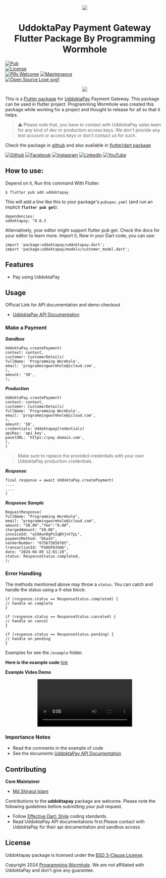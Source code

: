 


<p align="center" >  
<img src="https://uddoktapay.com/assets/images/logo.png">  
</p>  
<h1 align="center">UddoktaPay Payment Gateway Flutter Package By Programming Wormhole</h1>  
<p align="center" >  
</p>  


[![Pub](https://img.shields.io/pub/v/flutter_bkash.svg)](https://pub.dev/packages/uddoktapay)  
[![License](https://img.shields.io/badge/License-BSD_3--Clause-blue.svg)](https://opensource.org/licenses/BSD-3-Clause)  
[![PRs Welcome](https://img.shields.io/badge/PRs-welcome-brightgreen.svg)]() [![Maintenance](https://img.shields.io/badge/Maintained%3F-yes-green.svg)]()  
[![Open Source Love svg1](https://badges.frapsoft.com/os/v1/open-source.svg?v=103)]()


<p align="center" >  
<img src="https://yt3.googleusercontent.com/Cdmgizpu7QU94Rc9uWbUUO9IXt9F8FZ1Dx_vAslp7quJEdy13I1DMcKQBDnumDrTk4KTHNci8Gg=w1060-fcrop64=1,00005a57ffffa5a8-k-c0xffffffff-no-nd-rj">  
</p>  


This is a [Flutter package](https://pub.dev/packages/uddoktapay) for [UddoktaPay](https://uddoktapay.com) Payment Gateway. This package can be used in flutter project. Programming Wormhole was created this package while working for a project and thought to release for all so that it helps.

> :warning: Please note that, you have to contact with UddoktaPay sales team for any kind of dev or production access keys. We don't provide any test account or access keys or don't contact us for such.

Check the package in <a target="_blank" href="https://github.com/programmingwormhole/uddoktapay" rel="noopener">github</a> and also available in <a href="https://pub.dartlang.org/packages/uddoktapay" rel="noopener nofollow" target="_blank">flutter/dart package</a>

[![Github](https://img.shields.io/badge/GitHub-100000?style=for-the-badge&logo=github&logoColor=white)](https://github.com/programmingwormhole)  [![Facebook](https://img.shields.io/badge/Facebook-1877F2?style=for-the-badge&logo=facebook&logoColor=white)](https://facebook.com/no.name.virus) [![Instagram](https://img.shields.io/badge/Instagram-E4405F?style=for-the-badge&logo=instagram&logoColor=white)](https://instagram.com/no.name.virus) [![LinkedIn](https://img.shields.io/badge/LinkedIn-0077B5?style=for-the-badge&logo=linkedin&logoColor=white)](https://www.linkedin.com/in/mdshirajulislam-dev) [![YouTube](https://img.shields.io/badge/YouTube-FF0000?style=for-the-badge&logo=youtube&logoColor=white)](https://www.youtube.com/@programmingwormhole)

## How to use:
Depend on it, Run this command With Flutter:
```  
$ flutter pub add uddoktapay  
```  
This will add a line like this to your package's `pubspec.yaml` (and run an implicit **`flutter pub get`**):
```  
dependencies:  
uddoktapay: ^0.0.3  
```  
Alternatively, your editor might support flutter pub get. Check the docs for your editor to learn more. Import it, Now in your Dart code, you can use:
```  
import 'package:uddoktapay/uddoktapay.dart';  
import 'package:uddoktapay/models/customer_model.dart';  
```  
## Features
- Pay using UddoktaPay

## Usage
Official Link for API documentation and demo checkout
- [UddoktaPay API Documentation](https://uddoktapay.readme.io/reference/overview)

### Make a Payment

***Sandbox***
```  
UddoktaPay.createPayment(  
context: context,  
customer: CustomerDetails(  
fullName: 'Programming Wormhole',  
email: 'programmingwormhole@icloud.com',  
),  
amount: '50',  
);  
```  
***Production***
```  
UddoktaPay.createPayment(  
context: context,  
customer: CustomerDetails(  
fullName: 'Programming Wormhole',  
email: 'programmingwormhole@icloud.com',  
),  
amount: '50',  
credentials: UddoktapayCredentials(  
apiKey: 'api_key',  
panelURL: 'https://pay.domain.com',  
),  
)  
```  
> Make sure to replace the provided credentials with your own UddoktaPay production credentials.

***Response***
```  
final response = await UddoktaPay.createPayment(  
....  
....  
)  
```  

***Response Sample***
```  
RequestResponse(  
fullName: "Programming Wormhole",  
email: "programmingwormhole@icloud.com",  
amount: "50.00","fee":"0.00",  
chargedAmount: "50.00",  
invoiceId: "a19Aun0gPxIqBVjnCfpL",  
paymentMethod: "bkash",  
senderNumber: "675675656765",  
transactionId: "FGHGFHJGHG",  
date: "2024-04-09 12:01:28",  
status: ResponseStatus.completed,  
);  
```  
### Error Handling
The methods mentioned above may throw a `status`. You can catch and handle the status using a if-else block:
```  
if (response.status == ResponseStatus.completed) {  
// handle on complete  
}  
  
if (response.status == ResponseStatus.canceled) {  
// handle on cancel  
}  
  
if (response.status == ResponseStatus.pending) {  
// handle on pending  
}  
```  

Examples for see the `/example` folder.

**Here is the example code** [link](https://github.com/programmingwormhole/uddoktapay/blob/master/example/lib/main.dart)

**Example Video Demo**

<div align="center">  
<video src="https://github.com/programmingwormhole/uddoktapay/raw/master/demo.mp4" controls></video>  
</div>  


### Importance Notes
- Read the comments in the example of code
- See the documents [UddoktaPay API Documentation](https://uddoktapay.readme.io/reference/overview)


## Contributing
**Core Maintainer**
- [Md Shirajul Islam](https://github.com/programmingwormhole)

Contributions to the **uddoktapay** package are welcome. Please note the following guidelines before submitting your pull request.

- Follow [Effective Dart: Style](https://dart.dev/guides/language/effective-dart/style) coding standards.
- Read UddoktaPay API documentations first.Please contact with UddoktaPay for their api documentation and sandbox access.

## License

Uddoktapay package is licensed under the [BSD 3-Clause License](https://opensource.org/licenses/BSD-3-Clause).

Copyright 2024 [Programming Wormhole](https://programmingwormhole.com). We are not affiliated with UddoktaPay and don't give any guarantee.